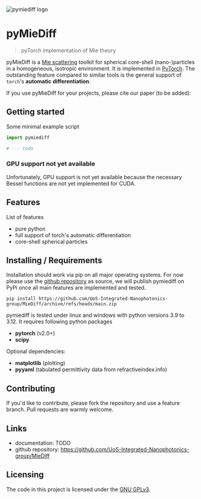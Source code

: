 ![pymiediff logo](https://link.to.logo)

# pyMieDiff
> pyTorch implementation of Mie theory

pyMieDiff is a [Mie scattering](https://en.wikipedia.org/wiki/Mie_scattering) toolkit for spherical core-shell (nano-)particles in a homogeneous, isotropic environment. It is implemented in [PyTorch](https://pytorch.org/). The outstanding feature compared to similar tools is the general support of `torch`'s **automatic differentiation**.

If you use pyMieDiff for your projects, please cite our paper (to be added):


## Getting started

Some minimal example script

```python
import pymiediff

# --- todo

```


### GPU support not yet available

Unfortunately, GPU support is not yet available because the necessary Bessel functions are not yet implemented for CUDA.


## Features

List of features

* pure python
* full support of torch's automatic differentiation
* core-shell spherical particles


## Installing / Requirements

Installation should work via pip on all major operating systems. For now please use the [github repository](https://github.com/UoS-Integrated-Nanophotonics-group/MieDiff) as source, we will publish pymiediff on PyPi once all main features are implemented and tested. 

```shell
pip install https://github.com/UoS-Integrated-Nanophotonics-group/MieDiff/archive/refs/heads/main.zip
```

pymiediff is tested under linux and windows with python versions 3.9 to 3.12. It requires following python packages

- **pytorch** (v2.0+)
- **scipy**

Optional dependencies:

- **matplotlib** (plotting)
- **pyyaml** (tabulated permittivity data from refractiveindex.info)


## Contributing

If you'd like to contribute, please fork the repository and use a feature
branch. Pull requests are warmly welcome.


## Links

- documentation: TODO
- github repository: https://github.com/UoS-Integrated-Nanophotonics-group/MieDiff


## Licensing

The code in this project is licensed under the [GNU GPLv3](http://www.gnu.org/licenses/).
